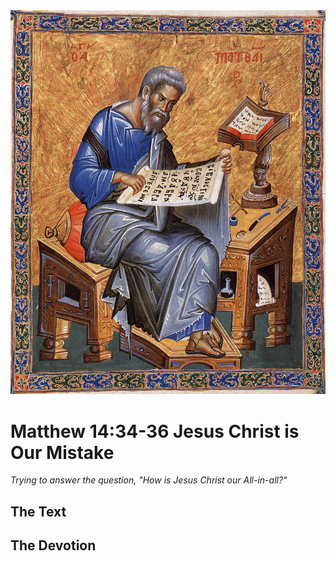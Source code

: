 <img class="intro-right" src="art-matthew.jpg">

# Matthew 14:34-36 Jesus Christ is Our Mistake

*Trying to answer the question, "How is Jesus Christ our All-in-all?"*

## The Text

## The Devotion